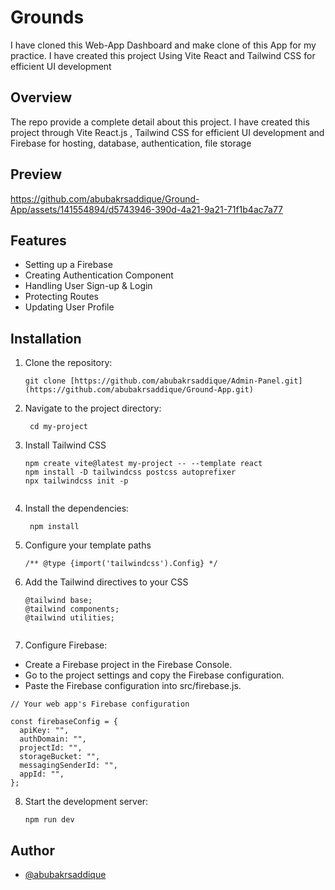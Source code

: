 # Grounds

I have cloned this Web-App Dashboard and make clone of this App for my practice.
I have created this project Using Vite React and Tailwind CSS for efficient UI development

## Overview

 The repo provide a complete detail about this project. I have created this project through Vite React.js , Tailwind CSS for efficient UI development and Firebase for hosting, database, authentication, file storage

## Preview

https://github.com/abubakrsaddique/Ground-App/assets/141554894/d5743946-390d-4a21-9a21-71f1b4ac7a77

## Features

* Setting up a Firebase
* Creating Authentication Component
* Handling User Sign-up & Login
* Protecting Routes
* Updating User Profile

## Installation
1. Clone the repository:

   ```shell
   git clone [https://github.com/abubakrsaddique/Admin-Panel.git](https://github.com/abubakrsaddique/Ground-App.git)

2. Navigate to the project directory:

   ```shell
    cd my-project

3. Install Tailwind CSS

   ```shell
   npm create vite@latest my-project -- --template react
   npm install -D tailwindcss postcss autoprefixer
   npx tailwindcss init -p
  

4. Install the dependencies:
  
   ```shell
    npm install

5. Configure your template paths

   ```shell
   /** @type {import('tailwindcss').Config} */

6. Add the Tailwind directives to your CSS

   ```shell
   @tailwind base;
   @tailwind components;
   @tailwind utilities;
 
7. Configure Firebase:
- Create a Firebase project in the Firebase Console.
- Go to the project settings and copy the Firebase configuration.
- Paste the Firebase configuration into src/firebase.js.
```
// Your web app's Firebase configuration

const firebaseConfig = {
  apiKey: "",
  authDomain: "",
  projectId: "",
  storageBucket: "",
  messagingSenderId: "",
  appId: "",
};
```
8. Start the development server:
 
   ```shell
   npm run dev
   
## Author

* [@abubakrsaddique](https://github.com/abubakrsaddique)
